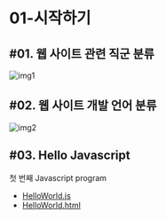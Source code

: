 # 01-시작하기

## #01. 웹 사이트 관련 직군 분류

![img1](../_res/day01/20210901195341485.PNG)

## #02. 웹 사이트 개발 언어 분류

![img2](../_res/day01/20210901200959730.PNG)

## #03. Hello Javascript

첫 번째 Javascript program

- [HelloWorld.js](HelloWorld.js)
- [HelloWorld.html](HelloWorld.html)


